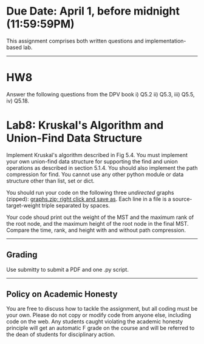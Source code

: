 <!--
.. title: HW8
.. slug: algo_hw8
.. date: 2021-03-25 23:26:01 UTC-04:00
.. tags: 
.. category: 
.. link: 
.. description: 
.. has_math: True
.. type: text
-->

# **Due Date**: April 1, before midnight (11:59:59PM)

This assignment comprises both written questions and
implementation-based lab.

---

# HW8

Answer the following questions from the DPV book i) Q5.2 ii) Q5.3, iii)
Q5.5, iv) Q5.18.


# Lab8: Kruskal's Algorithm and Union-Find Data Structure

Implement Kruskal's algorithm described in Fig 5.4. You must implement your own
union-find data structure for supporting the find and union operations as
described in section 5.1.4.  You should also implement the path compression for
find.  You cannot use any other python module or data structure other than
list, set or dict. 


You should run your code on the following three *undirected* graphs (zipped): 
[graphs.zip; right click and save as](http://www.cs.rpi.edu/~zaki/CS2300/data/graphs.zip). 
Each line in a file is a source-target-weight triple separated by
spaces. 

Your code shoud print out the weight of the MST and the maximum rank of the
root node, and the maximum height of the root node in the final MST. Compare
the time, rank, and height with and without path compression.

---

## Grading

Use submitty to submit a PDF and one .py script.  

---

## Policy on Academic Honesty

You are free to discuss how to tackle the assignment, but all coding
must be your own. Please do not copy or modify code from anyone else,
including code on the web. Any students caught violating the academic
honesty principle will get an automatic F grade on the course and will
be referred to the dean of students for disciplinary action.

